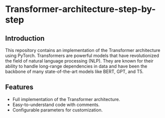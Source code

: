 # Transformer-architecture-step-by-step

## Introduction

This repository contains an implementation of the Transformer architecture using PyTorch. Transformers are powerful models that have revolutionized the field of natural language processing (NLP). They are known for their ability to handle long-range dependencies in data and have been the backbone of many state-of-the-art models like BERT, GPT, and T5.

## Features

- Full implementation of the Transformer architecture.
- Easy-to-understand code with comments.
- Configurable parameters for customization.

